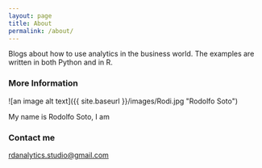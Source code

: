 ```yaml
---
layout: page
title: About
permalink: /about/
---
```


Blogs about how to use analytics in the business world. The examples are written in both Python and in R. 

### More Information

![an image alt text]({{ site.baseurl }}/images/Rodi.jpg "Rodolfo Soto")

My name is Rodolfo Soto, I am 

### Contact me

[rdanalytics.studio@gmail.com](mailto:rdanalytics.studio@gmail.com)
